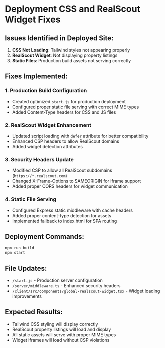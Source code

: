 # Deployment CSS and RealScout Widget Fixes

## Issues Identified in Deployed Site:
1. **CSS Not Loading**: Tailwind styles not appearing properly
2. **RealScout Widget**: Not displaying property listings
3. **Static Files**: Production build assets not serving correctly

## Fixes Implemented:

### 1. Production Build Configuration
- Created optimized `start.js` for production deployment
- Configured proper static file serving with correct MIME types
- Added Content-Type headers for CSS and JS files

### 2. RealScout Widget Enhancement
- Updated script loading with `defer` attribute for better compatibility
- Enhanced CSP headers to allow RealScout domains
- Added widget detection attributes

### 3. Security Headers Update
- Modified CSP to allow all RealScout subdomains (`https://*.realscout.com`)
- Changed X-Frame-Options to SAMEORIGIN for iframe support
- Added proper CORS headers for widget communication

### 4. Static File Serving
- Configured Express static middleware with cache headers
- Added proper content-type detection for assets
- Implemented fallback to index.html for SPA routing

## Deployment Commands:
```bash
npm run build
npm start
```

## File Updates:
- `/start.js` - Production server configuration
- `/server/middleware.ts` - Enhanced security headers
- `/client/src/components/global-realscout-widget.tsx` - Widget loading improvements

## Expected Results:
- Tailwind CSS styling will display correctly
- RealScout property listings will load and display
- All static assets will serve with proper MIME types
- Widget iframes will load without CSP violations